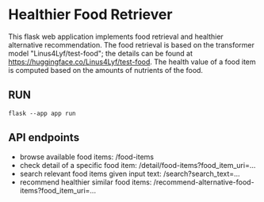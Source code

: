 # Healthier Food Retriever

This flask web application implements food retrieval and healthier alternative recommendation. The food retrieval is based on the transformer model "Linus4Lyf/test-food"; the details can be found at https://huggingface.co/Linus4Lyf/test-food. The health value of a food item is computed based on the amounts of nutrients of the food.

## RUN
```flask --app app run```


## API endpoints 
<ul>
  <li>browse available food items: /food-items</li>  
  <li>check detail of a specific food item: /detail/food-items?food_item_uri=...</li>
  <li>search relevant food items given input text: /search?search_text=...</li>
  <li>recommend healthier similar food items: /recommend-alternative-food-items?food_item_uri=...</li>
</ul>
